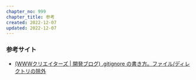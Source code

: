 ```yaml
---
chapter_no: 999
chapter_title: 参考
created: 2022-12-07
updated: 2022-12-07
---
```

### 参考サイト
- [(WWWクリエイターズ \| 開発ブログ) .gitignore の書き方。ファイル/ディレクトリの除外](https://www-creators.com/archives/1662)
